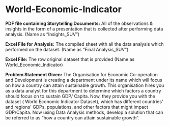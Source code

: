 # World-Economic-Indicator

**PDF file containing Storytelling Documents:** All of the observations & insights in the form of a presentation that is collected after performing data analysis. (Name as “Insights_SUV”)

**Excel File for Analysis:** The compiled sheet with all the data analysis which performed on the dataset. (Name as “Final Analysis_SUV”)

**Excel File:** The row original dataset that is provided (Name as World_Economic_Indicator)

**Problem Statement Given:**
The Organisation for Economic Co-operation and Development is creating a
department under its name which will focus on how a country can attain sustainable
growth. This organisation hires you as a data analyst for this department to
determine which factors a country should focus on to sustain GDP/ Capita.
Now, they provide you with the dataset ( World Economic Indicator Dataset), which
has different countries' and regions' GDPs, populations, and other factors that might
impact GDP/Capita. Now using Data Analysis methods, develop a solution that can
be referred to as “how a country can attain sustainable growth“.

